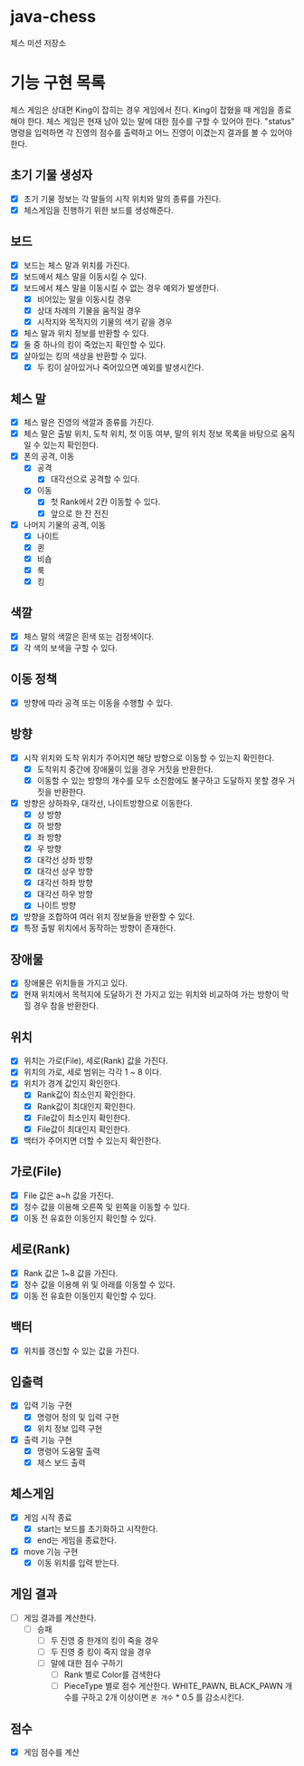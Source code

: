 # java-chess

체스 미션 저장소

# 기능 구현 목록

체스 게임은 상대편 King이 잡히는 경우 게임에서 진다. King이 잡혔을 때 게임을 종료해야 한다.
체스 게임은 현재 남아 있는 말에 대한 점수를 구할 수 있어야 한다.
"status" 명령을 입력하면 각 진영의 점수를 출력하고 어느 진영이 이겼는지 결과를 볼 수 있어야 한다.

## 초기 기물 생성자

- [x] 초기 기물 정보는 각 말들의 시작 위치와 말의 종류를 가진다.
- [x] 체스게임을 진행하기 위한 보드를 생성해준다.

## 보드

- [x] 보드는 체스 말과 위치를 가진다.
- [x] 보드에서 체스 말을 이동시킬 수 있다.
- [x] 보드에서 체스 말을 이동시킬 수 없는 경우 예외가 발생한다.
    - [x] 비어있는 말을 이동시킬 경우
    - [x] 상대 차례의 기물을 움직일 경우
    - [x] 시작지와 목적지의 기물의 색기 같을 경우
- [x] 체스 말과 위치 정보를 반환할 수 있다.
- [x] 둘 중 하나의 킹이 죽었는지 확인할 수 있다.
- [x] 살아있는 킹의 색상을 반환할 수 있다.
    - [x] 두 킹이 살아있거나 죽어있으면 예외를 발생시킨다.

## 체스 말

- [x] 체스 말은 진영의 색깔과 종류를 가진다.
- [x] 체스 말은 출발 위치, 도착 위치, 첫 이동 여부, 말의 위치 정보 목록을 바탕으로 움직일 수 있는지 확인한다.
- [x] 폰의 공격, 이동
    - [x] 공격
        - [x] 대각선으로 공격할 수 있다.
    - [x] 이동
        - [x] 첫 Rank에서 2칸 이동할 수 있다.
        - [x] 앞으로 한 잔 전진
- [x] 나머지 기물의 공격, 이동
    - [x] 나이트
    - [x] 퀸
    - [x] 비숍
    - [x] 룩
    - [x] 킹

## 색깔

- [x] 체스 말의 색깔은 흰색 또는 검정색이다.
- [x] 각 색의 보색을 구할 수 있다.

## 이동 정책

- [x] 방향에 따라 공격 또는 이동을 수행할 수 있다.

## 방향

- [x] 시작 위치와 도착 위치가 주어지면 해당 방향으로 이동할 수 있는지 확인한다.
    - [x] 도착위치 중간에 장애물이 있을 경우 거짓을 반환한다.
    - [x] 이동할 수 있는 방향의 개수를 모두 소진함에도 불구하고 도달하지 못할 경우 거짓을 반환한다.
- [x] 방향은 상하좌우, 대각선, 나이트방향으로 이동한다.
    - [x] 상 방향
    - [x] 하 방향
    - [x] 좌 방향
    - [x] 우 방향
    - [x] 대각선 상좌 방향
    - [x] 대각선 상우 방향
    - [x] 대각선 하좌 방향
    - [x] 대각선 하우 방향
    - [x] 나이트 방향
- [x] 방향을 조합하여 여러 위치 정보들을 반환할 수 있다.
- [x] 특정 출발 위치에서 동작하는 방향이 존재한다.

## 장애물

- [x] 장애물은 위치들을 가지고 있다.
- [x] 현재 위치에서 목적지에 도달하기 전 가지고 있는 위치와 비교하여 가는 방향이 막힐 경우 참을 반환한다.

## 위치

- [x] 위치는 가로(File), 세로(Rank) 값을 가진다.
- [x] 위치의 가로, 세로 범위는 각각 1 ~ 8 이다.
- [x] 위치가 경계 값인지 확인한다.
    - [x] Rank값이 최소인지 확인한다.
    - [x] Rank값이 최대인지 확인한다.
    - [x] File값이 최소인지 확인한다.
    - [x] File값이 최대인지 확인한다.
- [x] 백터가 주어지면 더할 수 있는지 확인한다.

## 가로(File)

- [x] File 값은 a~h 값을 가진다.
- [x] 정수 값을 이용해 오른쪽 및 왼쪽을 이동할 수 있다.
- [x] 이동 전 유효한 이동인지 확인할 수 있다.

## 세로(Rank)

- [x] Rank 값은 1~8 값을 가진다.
- [x] 정수 값을 이용해 위 및 아래를 이동할 수 있다.
- [x] 이동 전 유효한 이동인지 확인할 수 있다.

## 백터

- [x] 위치를 갱신할 수 있는 값을 가진다.

## 입출력

- [x] 입력 기능 구현
    - [x] 명령어 정의 및 입력 구현
    - [x] 위치 정보 입력 구현

- [x] 출력 기능 구현
    - [x] 명령어 도움말 출력
    - [x] 체스 보드 출력

## 체스게임

- [x] 게임 시작 종료
    - [x] start는 보드를 초기화하고 시작한다.
    - [x] end는 게임을 종료한다.
- [x] move 기능 구현
    - [x] 이동 위치를 입력 받는다.

## 게임 결과

- [ ] 게임 결과를 계산한다.
    - [ ] 승패
        - [ ] 두 진영 중 한개의 킹이 죽을 경우
        - [ ] 두 진영 중 킹이 죽지 않을 경우
        - [ ] 말에 대한 점수 구하기
            - [ ] Rank 별로 Color를 검색한다
            - [ ] PieceType 별로 점수 게산한다. WHITE_PAWN, BLACK_PAWN 개수를 구하고 2개 이상이면 `폰 개수` * 0.5 를 감소시킨다.

## 점수

- [x] 게임 점수를 계산
